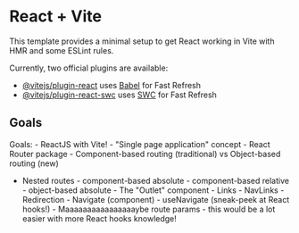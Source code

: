 # React + Vite

This template provides a minimal setup to get React working in Vite with HMR and some ESLint rules.

Currently, two official plugins are available:

- [@vitejs/plugin-react](https://github.com/vitejs/vite-plugin-react/blob/main/packages/plugin-react/README.md) uses [Babel](https://babeljs.io/) for Fast Refresh
- [@vitejs/plugin-react-swc](https://github.com/vitejs/vite-plugin-react-swc) uses [SWC](https://swc.rs/) for Fast Refresh

## Goals

Goals: - ReactJS with Vite! - "Single page application" concept - React Router package - Component-based routing (traditional) vs Object-based routing (new)

- Nested routes - component-based absolute - component-based relative - object-based absolute - The "Outlet" component - Links - NavLinks - Redirection - Navigate (component) - useNavigate (sneak-peek at React hooks!) - Maaaaaaaaaaaaaaaaybe route params - this would be a lot easier with more React hooks knowledge!
